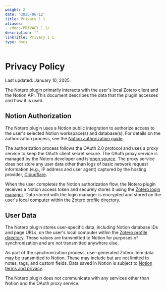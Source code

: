 ```yaml
---
weight: 2
date: '2025-06-12'
title: Privacy 1 1
aliases:
- /docs/PRIVACY_1_1/
description: ''
linkTitle: Privacy 1 1
type: docs
---
```


# Privacy Policy

Last updated: January 10, 2025

The Notero plugin primarily interacts with the user's local Zotero client and
the Notion API. This document describes the data that the plugin accesses and
how it is used.

## Notion Authorization

The Notero plugin uses a Notion public integration to authorize access to the
user's selected Notion workspace(s) and database(s). For details on the
authorization process, see the [Notion authorization guide][].

The authorization process follows the OAuth 2.0 protocol and uses a proxy
service to keep the OAuth client secret secure. The OAuth proxy service is
managed by the Notero developer and is [open source][notero-auth]. The proxy
service does not store any user data other than logs of basic network request
information (e.g., IP address and user agent) captured by the hosting provider,
[Cloudflare][Cloudflare Trust Hub].

When the user completes the Notion authorization flow, the Notero plugin
receives a Notion access token and securely stores it using the
[Zotero login manager][]. Data stored with the login manager is encrypted and
stored on the user's local computer within the [Zotero profile directory][].

## User Data

The Notero plugin stores user-specific data, including Notion database IDs and
page URLs, on the user's local computer within the [Zotero profile directory][].
These values are transmitted to Notion for purposes of synchronization and are
not transmitted anywhere else.

As part of the synchronization process, user-generated Zotero item data may be
transmitted to Notion. These may include but are not limited to notes, tags, and
custom fields. Data saved in Notion is subject to [Notion terms and privacy][].

The Notero plugin does not communicate with any services other than Notion and
the OAuth proxy service.

[notero-auth]: https://github.com/dvanoni/notero-auth
[Cloudflare Trust Hub]: https://www.cloudflare.com/trust-hub/
[Notion authorization guide]: https://developers.notion.com/docs/authorization
[Notion terms and privacy]: https://www.notion.so/28ffdd083dc3473e9c2da6ec011b58ac
[Zotero login manager]: https://udn.realityripple.com/docs/Mozilla/Tech/XPCOM/Reference/Interface/nsILoginManager/Using_nsILoginManager
[Zotero profile directory]: https://www.zotero.org/support/kb/profile_directory
